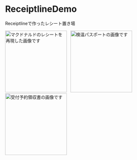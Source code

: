 # ReceiptlineDemo
Receiptlineで作ったレシート置き場  
<div align="left">
<img src="https://github.com/saitocastel1900/ReceiptlineDemo/blob/main/McDonald's/receiptline.svg" alt="マクドナルドのレシートを再現した画像です" width="200px">&nbsp;&nbsp;
<img src="https://github.com/saitocastel1900/ReceiptlineDemo/blob/main/TemperaturePassport/receiptline.svg" alt="検温パスポートの画像です"  width="200px">
<img src="https://github.com/saitocastel1900/ReceiptlineDemo/blob/main/ReceiptOfCompletedReceptionBooking/receiptline.svg" alt="受付予約領収書の画像です"  width="200px">  
</div>
